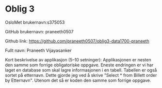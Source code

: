 
Oblig 3
=======
OsloMet brukernavn:s375053

GitHub brukernavn: praneeth0507

Github link: https://github.com/praneeth0507/oblig3-data1700-praneeth

Fullt navn: Praneeth Vijayasanker

Kort beskrivelse av applikasjon (5–10 setninger):
Applikasjonen er nesten den samme som forrige obligatoriske 
oppgave. Eneste endringen er vi har laget en database som skal
lagre informasjonen i en tabell. Tabellen er også sortet på
etternavn. Dette gjorde jeg ved å skrive "Select * from Billett
order by Etternavn". Utenom det så er koden den samme som forrige
oppgave.
